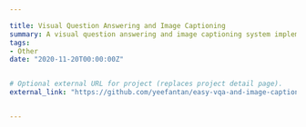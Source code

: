 ```yaml
---

title: Visual Question Answering and Image Captioning
summary: A visual question answering and image captioning system implementation.
tags:
- Other
date: "2020-11-20T00:00:00Z"


# Optional external URL for project (replaces project detail page).
external_link: "https://github.com/yeefantan/easy-vqa-and-image-captioning"


---
```

